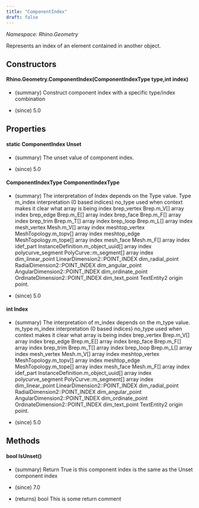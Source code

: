 ```yaml
---
title: "ComponentIndex"
draft: false
---
```


*Namespace: Rhino.Geometry*

   Represents an index of an element contained in another object.
   
## Constructors
#### Rhino.Geometry.ComponentIndex(ComponentIndexType type,int index)
- (summary) 
     Construct component index with a specific type/index combination
     
- (since) 5.0
## Properties
#### static ComponentIndex Unset
- (summary) 
     The unset value of component index.
     
- (since) 5.0
#### ComponentIndexType ComponentIndexType
- (summary) 
     The interpretation of Index depends on the Type value.
     Type             m_index interpretation (0 based indices)
     no_type            used when context makes it clear what array is being index
     brep_vertex        Brep.m_V[] array index
     brep_edge          Brep.m_E[] array index
     brep_face          Brep.m_F[] array index
     brep_trim          Brep.m_T[] array index
     brep_loop          Brep.m_L[] array index
     mesh_vertex        Mesh.m_V[] array index
     meshtop_vertex     MeshTopology.m_topv[] array index
     meshtop_edge       MeshTopology.m_tope[] array index
     mesh_face          Mesh.m_F[] array index
     idef_part          InstanceDefinition.m_object_uuid[] array index
     polycurve_segment  PolyCurve::m_segment[] array index
     dim_linear_point   LinearDimension2::POINT_INDEX
     dim_radial_point   RadialDimension2::POINT_INDEX
     dim_angular_point  AngularDimension2::POINT_INDEX
     dim_ordinate_point OrdinateDimension2::POINT_INDEX
     dim_text_point     TextEntity2 origin point.
     
- (since) 5.0
#### int Index
- (summary) 
     The interpretation of m_index depends on the m_type value.
     m_type             m_index interpretation (0 based indices)
     no_type            used when context makes it clear what array is being index
     brep_vertex        Brep.m_V[] array index
     brep_edge          Brep.m_E[] array index
     brep_face          Brep.m_F[] array index
     brep_trim          Brep.m_T[] array index
     brep_loop          Brep.m_L[] array index
     mesh_vertex        Mesh.m_V[] array index
     meshtop_vertex     MeshTopology.m_topv[] array index
     meshtop_edge       MeshTopology.m_tope[] array index
     mesh_face          Mesh.m_F[] array index
     idef_part          InstanceDefinition.m_object_uuid[] array index
     polycurve_segment  PolyCurve::m_segment[] array index
     dim_linear_point   LinearDimension2::POINT_INDEX
     dim_radial_point   RadialDimension2::POINT_INDEX
     dim_angular_point  AngularDimension2::POINT_INDEX
     dim_ordinate_point OrdinateDimension2::POINT_INDEX
     dim_text_point     TextEntity2 origin point.
     
- (since) 5.0
## Methods
#### bool IsUnset()
- (summary) 
     Return True is this component index is the same as the Unset component index
     
- (since) 7.0
- (returns) bool This is some return comment
